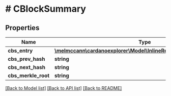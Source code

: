 # # CBlockSummary

## Properties

Name | Type | Description | Notes
------------ | ------------- | ------------- | -------------
**cbs_entry** | [**\melmccann\cardanoexplorer\Model\InlineResponse2003RightCbsEntry**](InlineResponse2003RightCbsEntry.md) |  | 
**cbs_prev_hash** | **string** |  | 
**cbs_next_hash** | **string** |  | [optional] 
**cbs_merkle_root** | **string** |  | 

[[Back to Model list]](../../README.md#documentation-for-models) [[Back to API list]](../../README.md#documentation-for-api-endpoints) [[Back to README]](../../README.md)


